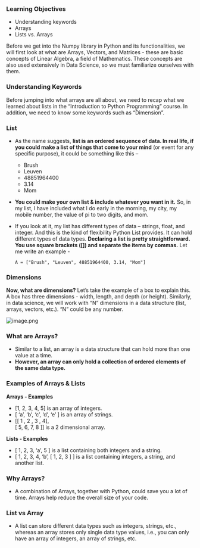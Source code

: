 ### Learning Objectives

* Understanding keywords
* Arrays
* Lists vs. Arrays

Before we get into the Numpy library in Python and its functionalities, we will first look at what are Arrays, Vectors, and Matrices - these are basic concepts of Linear Algebra, a field of Mathematics. These concepts are also used extensively in Data Science, so we must familiarize ourselves with them.

### Understanding Keywords

Before jumping into what arrays are all about, we need to recap what we learned about lists in the “Introduction to Python Programming” course. In addition, we need to know some keywords such as “Dimension”.

### List

* As the name suggests, **list is an ordered sequence of data. In real life, if you could make a list of things that come to your mind** (or event for any specific purpose), it could be something like this –
  * Brush
  * Leuven
  * 48851964400
  * 3.14
  * Mom
* **You could make your own list & include whatever you want in it.** So, in my list, I have included what I do early in the morning, my city, my mobile number, the value of pi to two digits, and mom.
*   If you look at it, my list has different types of data – strings, float, and integer. And this is the kind of flexibility Python List provides. It can hold different types of data types. **Declaring a list is pretty straightforward. You use square brackets (\[]) and separate the items by commas.** Let me write an example - 

    `A = ["Brush", "Leuven", 48851964400, 3.14, "Mom"]`

### Dimensions

**Now, what are dimensions?** Let’s take the example of a box to explain this. A box has three dimensions - width, length, and depth (or height). Similarly, in data science, we will work with “N” dimensions in a data structure (list, arrays, vectors, etc.). “N” could be any number.

![image.png](https://dphi-live.s3.amazonaws.com/media_uploads/image_830f0e57f72e4069934a6c31dbbefdc4.png)

### What are Arrays?

* Similar to a list, an array is a data structure that can hold more than one value at a time.
* **However, an array can only hold a collection of ordered elements of the same data type.**

### Examples of Arrays & Lists

**Arrays - Examples**

* \[1, 2, 3, 4, 5] is an array of integers.
* \[ ‘a’, ‘b’, ‘c’, ‘d’, ‘e’ ] is an array of strings.
* \[\[ 1 , 2 , 3 , 4],\
     \[ 5, 6, 7, 8 ]] is a 2 dimensional array.

**Lists - Examples**

* \[ 1, 2, 3, ‘a’, 5 ] is a list containing both integers and a string.
* \[ 1, 2, 3, 4, ‘b’, \[ 1, 2, 3 ] ] is a list containing integers, a string, and another list.

### Why Arrays?

* A combination of Arrays, together with Python, could save you a lot of time. Arrays help reduce the overall size of your code.

### List vs Array

* A list can store different data types such as integers, strings, etc., whereas an array stores only single data type values, i.e., you can only have an array of integers, an array of strings, etc.